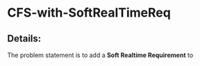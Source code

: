 # CFS-with-SoftRealTimeReq

## Details:

The problem statement is to add a **Soft Realtime Requirement** to 
